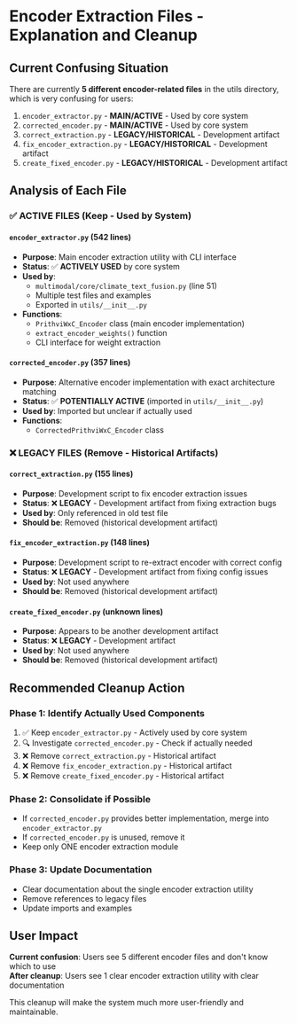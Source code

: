 # Encoder Extraction Files - Explanation and Cleanup

## Current Confusing Situation

There are currently **5 different encoder-related files** in the utils directory, which is very confusing for users:

1. `encoder_extractor.py` - **MAIN/ACTIVE** - Used by core system
2. `corrected_encoder.py` - **MAIN/ACTIVE** - Used by core system  
3. `correct_extraction.py` - **LEGACY/HISTORICAL** - Development artifact
4. `fix_encoder_extraction.py` - **LEGACY/HISTORICAL** - Development artifact
5. `create_fixed_encoder.py` - **LEGACY/HISTORICAL** - Development artifact

## Analysis of Each File

### ✅ **ACTIVE FILES** (Keep - Used by System)

#### `encoder_extractor.py` (542 lines)
- **Purpose**: Main encoder extraction utility with CLI interface
- **Status**: ✅ **ACTIVELY USED** by core system
- **Used by**: 
  - `multimodal/core/climate_text_fusion.py` (line 51)
  - Multiple test files and examples
  - Exported in `utils/__init__.py`
- **Functions**: 
  - `PrithviWxC_Encoder` class (main encoder implementation)
  - `extract_encoder_weights()` function
  - CLI interface for weight extraction

#### `corrected_encoder.py` (357 lines)  
- **Purpose**: Alternative encoder implementation with exact architecture matching
- **Status**: ✅ **POTENTIALLY ACTIVE** (imported in `utils/__init__.py`)
- **Used by**: Imported but unclear if actually used
- **Functions**:
  - `CorrectedPrithviWxC_Encoder` class

### ❌ **LEGACY FILES** (Remove - Historical Artifacts)

#### `correct_extraction.py` (155 lines)
- **Purpose**: Development script to fix encoder extraction issues
- **Status**: ❌ **LEGACY** - Development artifact from fixing extraction bugs
- **Used by**: Only referenced in old test file
- **Should be**: Removed (historical development artifact)

#### `fix_encoder_extraction.py` (148 lines) 
- **Purpose**: Development script to re-extract encoder with correct config
- **Status**: ❌ **LEGACY** - Development artifact from fixing config issues
- **Used by**: Not used anywhere
- **Should be**: Removed (historical development artifact)

#### `create_fixed_encoder.py` (unknown lines)
- **Purpose**: Appears to be another development artifact
- **Status**: ❌ **LEGACY** - Development artifact
- **Used by**: Not used anywhere  
- **Should be**: Removed (historical development artifact)

## Recommended Cleanup Action

### Phase 1: Identify Actually Used Components
1. ✅ Keep `encoder_extractor.py` - Actively used by core system
2. 🔍 Investigate `corrected_encoder.py` - Check if actually needed
3. ❌ Remove `correct_extraction.py` - Historical artifact  
4. ❌ Remove `fix_encoder_extraction.py` - Historical artifact
5. ❌ Remove `create_fixed_encoder.py` - Historical artifact

### Phase 2: Consolidate if Possible
- If `corrected_encoder.py` provides better implementation, merge into `encoder_extractor.py`
- If `corrected_encoder.py` is unused, remove it
- Keep only ONE encoder extraction module

### Phase 3: Update Documentation
- Clear documentation about the single encoder extraction utility
- Remove references to legacy files
- Update imports and examples

## User Impact

**Current confusion**: Users see 5 different encoder files and don't know which to use  
**After cleanup**: Users see 1 clear encoder extraction utility with clear documentation

This cleanup will make the system much more user-friendly and maintainable.
